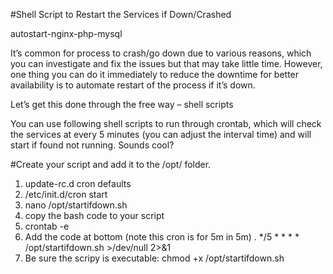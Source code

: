 
#Shell Script to Restart the Services if Down/Crashed

autostart-nginx-php-mysql

It’s common for process to crash/go down due to various reasons, which you can investigate and fix the issues but that may take little time. However, one thing you can do it immediately to reduce the downtime for better availability is to automate restart of the process if it’s down.

Let’s get this done through the free way – shell scripts

You can use following shell scripts to run through crontab, which will check the services at every 5 minutes (you can adjust the interval time) and will start if found not running. Sounds cool?



#Create your script and add it to the /opt/ folder.

1. update-rc.d cron defaults
2. /etc/init.d/cron start
3. nano /opt/startifdown.sh 
4. copy the bash code to your script 
5. crontab -e
6. Add the code at bottom (note this cron is for 5m in 5m) .   */5 * * * * /opt/startifdown.sh >/dev/null 2>&1  
7. Be sure the scripy is executable: chmod +x /opt/startifdown.sh 

